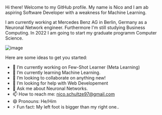 Hi there! Welcome to my GitHub profile.
My name is Nico and I am ab aspiring Software Developer with a weakness for Machine Learning.

I am currently working at Mercedes Benz AG in Berlin, Germany as a Neuronal Network engineer. Furthermore I'm still studying Business Computing. In 2022 I am going to start my graduate programm Computer Science.

![image](https://user-images.githubusercontent.com/87664933/126203261-0350f8a7-4c4b-45d4-bbd5-f60ef286d30b.png)



Here are some ideas to get you started:

- 🔭 I’m currently working on Few-Shot Learner (Meta Learning)
- 🌱 I’m currently learning Machine Learning.
- 👯 I’m looking to collaborate on anything new!
- 🤔 I’m looking for help with Web Developement
- 💬 Ask me about Neuronal Networks.
- 📫 How to reach me: nico.schultze97@gmail.com
- 😄 Pronouns: He/Him
- ⚡ Fun fact: My left foot is bigger than my right one..
